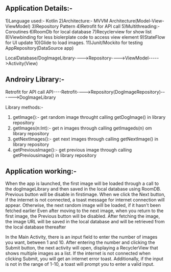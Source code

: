 Application Details:-
-----------------------------------------
1)Language used:- Kotlin
2)Architecture:- MVVM Architecture(Model-View-ViewModel)
3)Repository Pattern
4)Retrofit for API call
5)Multithreading:- Coroutines
6)RoomDb for local database
7)Recyclerview for show list
8)Viewbinding for less biolerplate code to access view element
9)StateFlow for UI update
10)Glide to load images.
11)Junit/Mockito for testing AppRepository(DataSource app)

LocalDatabase/DogImageLibrary---->Repository---->ViewModel----->Activity(View)

Androiry Library:- 
-----------------------------------------
Retrofit for API call
API----Retrofit---->Repository(DogImageRepository)------>DogImageLibrary

Library methods:-

1) getImage():- get random image throught calling getDogImage() in library repository
2) getImages(n:Int):- get n images through calling getImageds(n) om library repository
3) getNextImages():- get next images through calling getNextImage() in library repository
4) getPreviousImage():- get previous image through calling getPreviousimage() in library repository

Application working:-
------------------------------------------


When the app is launched, the first image will be loaded through a call to the dogImageLibrary and then saved in the local database using RoomDB.
Previous button will be disable in firstimage.
When we click the Next button, if the internet is not connected, a toast message for internet connection will appear. Otherwise, the next random image will be loaded, if it hasn't been fetched earlier
Even after moving to the next image, when you return to the first image, the Previous button will be disabled.
After fetching the image, the image URL will be saved in the local database and will be retrieved from the local database thereafter

In the Main Activity, there is an input field to enter the number of images you want, between 1 and 10.
After entering the number and clicking the Submit button, the next activity will open, displaying a RecyclerView that shows multiple images as a list.
If the internet is not connected when clicking Submit, you will get an internet error toast. Additionally, if the input is not in the range of 1-10, a toast will prompt you to enter a valid input.


